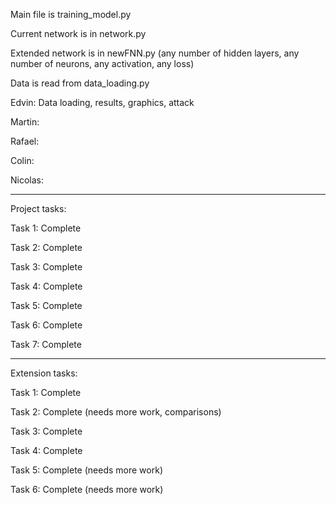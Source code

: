 Main file is training_model.py

Current network is in network.py

Extended network is in newFNN.py (any number of hidden layers, any number of neurons, any activation, any loss)

Data is read from data_loading.py

Edvin: Data loading, results, graphics, attack

Martin:

Rafael:

Colin:

Nicolas:


--------------------------------

Project tasks:

Task 1: Complete

Task 2: Complete

Task 3: Complete

Task 4: Complete

Task 5: Complete

Task 6: Complete

Task 7: Complete

--------------------------------

Extension tasks:

Task 1: Complete 

Task 2: Complete (needs more work, comparisons)

Task 3: Complete

Task 4: Complete

Task 5: Complete (needs more work)

Task 6: Complete (needs more work)